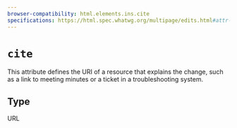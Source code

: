 ```yaml
---
browser-compatibility: html.elements.ins.cite
specifications: https://html.spec.whatwg.org/multipage/edits.html#attr-mod-cite
---
```


# `cite`

This attribute defines the URI of a resource that explains the
change, such as a link to meeting minutes or a ticket in a
troubleshooting system.

## Type

URL
